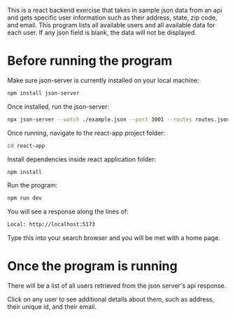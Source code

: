 This is a react backend exercise that takes in sample json data from an api and gets specific user information such as their address, state, zip code, and email. This program lists all available users and all available data for each user. If any json field is blank, the data will not be displayed. 

# Before running the program

Make sure json-server is currently installed on your local machine:

```bash
npm install json-server
```

Once installed, run the json-server:

```bash
npx json-server --watch ./example.json --port 3001 --routes routes.json
```

Once running, navigate to the react-app project folder:

```bash
cd react-app
```

Install dependencies inside react application folder:

```bash
npm install
```

Run the program:

```bash
npm run dev
```

You will see a response along the lines of:

```bash
Local: http://localhost:5173
```

Type this into your search browser and you will be met with a home page.

# Once the program is running

There will be a list of all users retrieved from the json server's api response.

Click on any user to see additional details about them, such as address, their unique id, and their email. 





